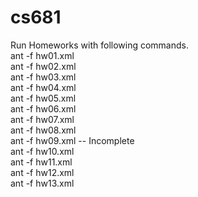 # cs681
Run Homeworks with following commands. </br>
ant -f hw01.xml </br>
ant -f hw02.xml </br>
ant -f hw03.xml </br>
ant -f hw04.xml </br>
ant -f hw05.xml </br>
ant -f hw06.xml </br>
ant -f hw07.xml </br>
ant -f hw08.xml </br>
ant -f hw09.xml  -- Incomplete</br>
ant -f hw10.xml </br>
ant -f hw11.xml </br>
ant -f hw12.xml </br>
ant -f hw13.xml </br>